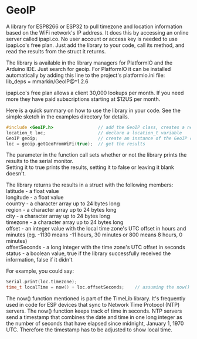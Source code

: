 # GeoIP
A library for ESP8266 or ESP32 to pull timezone and location information based on the WiFi network's IP address. 
It does this by accessing an online server called ipapi.co.
No user account or access key is needed to use ipapi.co's free plan. Just add the library to your code, call its method, 
and read the results from the struct it returns.

The library is available in the library managers for PlatformIO and the Arduino IDE. Just search for geoip.
For PlatformIO it can be installed automatically by adding this line to the project's platformio.ini file:       
lib_deps = mmarkin/GeoIP@^1.2.6    

ipapi.co's free plan allows a client 30,000 lookups per month. If you need more they have paid subscriptions starting 
at $12US per month. 

Here is a quick summary on how to use the library in your code. See the simple sketch in the examples directory for details. 
```c
#include <GeoIP.h>                 // add the GeoIP class, creates a new data type called location_t
location_t loc;                    // declare a location_t variable 
GeoIP geoip;                       // create an instance of the GeoIP class
loc = geoip.getGeoFromWiFi(true);  // get the results
```
The parameter in the function call sets whether or not the library prints the results to the serial monitor.    
Setting it to true prints the results, setting it to false or leaving it blank doesn't.

The library returns the results in a struct with the following members:    
latitude - a float value            
longitude - a float value             
country - a character array up to 24 bytes long                      
region - a character array up to 24 bytes long       
city - a character array up to 24 bytes long         
timezone - a character array up to 24 bytes long   
offset - an integer value with the local time zone's UTC offset in hours and minutes (eg. -1130 means -11 hours, 30 minutes or 800 means 8 hours, 0 minutes)        
offsetSeconds - a long integer with the time zone's UTC offset in seconds    
status - a boolean value, true if the library successfully received the information, false if it didn't    

For example, you could say:
```c
Serial.print(loc.timezone);    
time_t localTime = now() + loc.offsetSeconds;    // assuming the now() function returns UTC time
```

The now() function mentioned is part of the TimeLib library. It's frequently used in code for ESP devices that sync to Network Time Protocol (NTP) servers.
The now() function keeps track of time in seconds. NTP servers send a timestamp that combines the date and time in one long integer as the number of seconds
that have elapsed since midnight, January 1, 1970 UTC. Therefore the timestamp has to be adjusted to show local time. 

